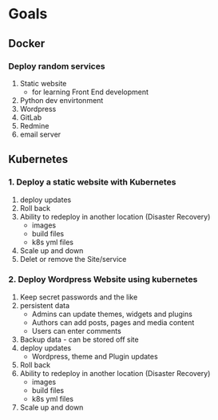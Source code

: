 # Goals
## Docker
### Deploy random services
1. Static website
    - for learning Front End development
1. Python dev envirtonment
1. Wordpress
1. GitLab
1. Redmine
1. email server

## Kubernetes
### 1. Deploy a static website with Kubernetes
1. deploy updates
1. Roll back
1. Ability to redeploy in another location (Disaster Recovery)
    - images
    - build files
    - k8s yml files
1. Scale up and down
1. Delet or remove the Site/service


### 2. Deploy Wordpress Website using kubernetes  
1. Keep secret passwords and the like
1. persistent data
    - Admins can update themes, widgets and plugins
    - Authors can add posts, pages and media content
    - Users can enter comments
1. Backup data - can be stored off site
1. deploy updates
    - Wordpress, theme and Plugin updates
1. Roll back
1. Ability to redeploy in another location (Disaster Recovery)
    - images
    - build files
    - k8s yml files
1. Scale up and down